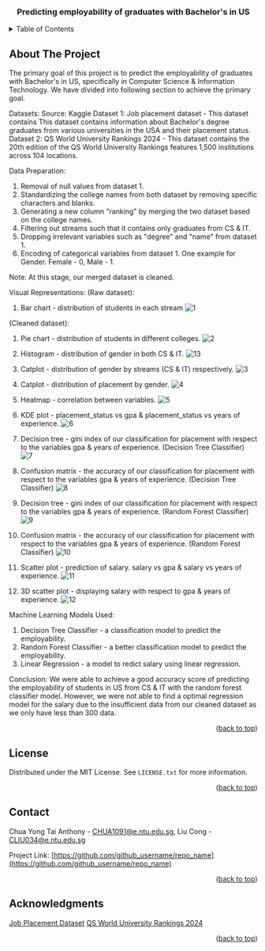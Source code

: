 <!-- Improved compatibility of back to top link: See: https://github.com/othneildrew/Best-README-Template/pull/73 -->
<a name="readme-top"></a>

<h3 align="center">Predicting employability of graduates with Bachelor's in US</h3>

<!-- TABLE OF CONTENTS -->
<details>
  <summary>Table of Contents</summary>
  <ol>
    <li>
      <a href="#about-the-project">About The Project</a>
    </li>
    <li><a href="#license">License</a></li>
    <li><a href="#contact">Contact</a></li>
    <li><a href="#acknowledgments">Acknowledgments</a></li>
  </ol>
</details>



<!-- ABOUT THE PROJECT -->
## About The Project
The primary goal of this project is to predict the employability of graduates with Bachelor's in US, specifically in Computer Science & Information Technology. We have divided into following section to achieve the primary goal. 

Datasets:
Source: Kaggle
Dataset 1: Job placement dataset - This dataset contains This dataset contains information about Bachelor's degree graduates from various universities in the USA and their placement status. 
Dataset 2: QS World University Rankings 2024 - This dataset contains the 20th edition of the QS World University Rankings features 1,500 institutions across 104 locations.

Data Preparation:
1) Removal of null values from dataset 1.
2) Standardizing the college names from both dataset by removing specific characters and blanks.
3) Generating a new column "ranking" by merging the two dataset based on the college names.
4) Filtering out streams such that it contains only graduates from CS & IT.
5) Dropping irrelevant variables such as "degree" and "name" from dataset 1.
6) Encoding of categorical variables from dataset 1. One example for Gender. Female - 0, Male - 1.

Note:
At this stage, our merged dataset is cleaned.

Visual Representations:
(Raw dataset):
1) Bar chart - distribution of students in each stream
![1](/visuals/1.png)


(Cleaned dataset):
1) Pie chart - distribution of students in different colleges.
![2](/visuals/2.png)

2) Histogram - distribution of gender in both CS & IT.
![13](/visuals/13.png)

3) Catplot - distribution of gender by streams (CS & IT) respectively.
![3](/visuals/3.png)

4) Catplot - distribution of placement by gender.
![4](/visuals/4.png)

5) Heatmap - correlation between variables.
![5](/visuals/5.png)

6) KDE plot - placement_status vs gpa & placement_status vs years of experience.
![6](/visuals/6.png)

7) Decision tree - gini index of our classification for placement with respect to the variables gpa & years of experience. (Decision Tree Classifier)
![7](/visuals/7.png)

8) Confusion matrix - the accuracy of our classification for placement with respect to the variables gpa & years of experience. (Decision Tree Classifier)
![8](/visuals/8.png)

9) Decision tree - gini index of our classification for placement with respect to the variables gpa & years of experience. (Random Forest Classifier)
![9](/visuals/9.png)

11) Confusion matrix - the accuracy of our classification for placement with respect to the variables gpa & years of experience. (Random Forest Classifier)
![10](/visuals/10.png)

13) Scatter plot - prediction of salary. salary vs gpa & salary vs years of experience.
![11](/visuals/11.png)

14) 3D scatter plot - displaying salary with respect to gpa & years of experience.
![12](/visuals/12.png)


Machine Learning Models Used:
1) Decision Tree Classifier - a classification model to predict the employability.
2) Random Forest Classifier - a better classification model to predict the employability.
3) Linear Regression - a model to redict salary using linear regression.

Conclusion: 
We were able to achieve a good accuracy score of predicting the employability of students in US from CS & IT with the random forest classifier model. 
However, we were not able to find a optimal regression model for the salary due to the insufficient data from our cleaned dataset as we only have less than 300 data.

<p align="right">(<a href="#readme-top">back to top</a>)</p>

<!-- LICENSE -->
## License

Distributed under the MIT License. See `LICENSE.txt` for more information.

<p align="right">(<a href="#readme-top">back to top</a>)</p>



<!-- CONTACT -->
## Contact

Chua Yong Tai Anthony - CHUA1091@e.ntu.edu.sg, 
Liu Cong - CLIU034@e.ntu.edu.sg

Project Link: [https://github.com/github_username/repo_name](https://github.com/github_username/repo_name)

<p align="right">(<a href="#readme-top">back to top</a>)</p>



<!-- ACKNOWLEDGMENTS -->
## Acknowledgments

[Job Placement Dataset]
[QS World University Rankings 2024]

<p align="right">(<a href="#readme-top">back to top</a>)</p>

<!-- MARKDOWN LINKS & IMAGES -->
[Job Placement Dataset]: https://www.kaggle.com/datasets/mahad049/job-placement-dataset/data
[QS World University Rankings 2024]: https://www.kaggle.com/datasets/joebeachcapital/qs-world-university-rankings-2024
